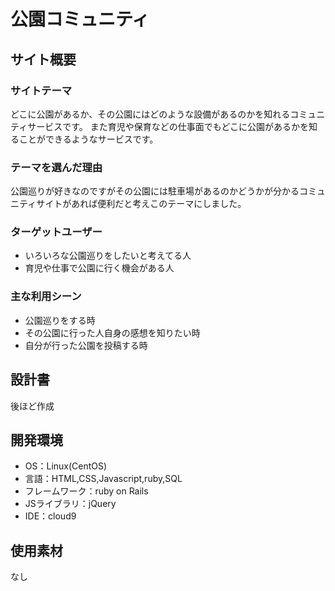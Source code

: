 # 公園コミュニティ

## サイト概要
### サイトテーマ
どこに公園があるか、その公園にはどのような設備があるのかを知れるコミュニティサービスです。
また育児や保育などの仕事面でもどこに公園があるかを知ることができるようなサービスです。

### テーマを選んだ理由
公園巡りが好きなのですがその公園には駐車場があるのかどうかが分かるコミュニティサイトがあれば便利だと考えこのテーマにしました。

### ターゲットユーザー
- いろいろな公園巡りをしたいと考えてる人
- 育児や仕事で公園に行く機会がある人

### 主な利用シーン
- 公園巡りをする時
- その公園に行った人自身の感想を知りたい時
- 自分が行った公園を投稿する時​

## 設計書
後ほど作成

## 開発環境

- OS：Linux(CentOS)
- 言語：HTML,CSS,Javascript,ruby,SQL
- フレームワーク：ruby on Rails
- JSライブラリ：jQuery
- IDE：cloud9

## 使用素材
なし